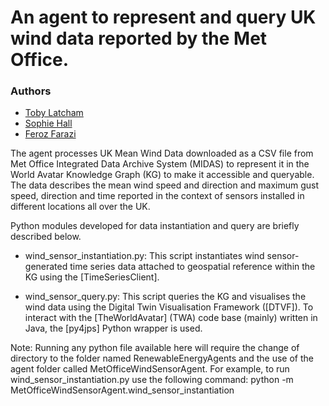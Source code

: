 # An agent to represent and query UK wind data reported by the Met Office.
### Authors
* [Toby Latcham](tjl47@cam.ac.uk)
* [Sophie Hall](sh2000@cam.ac.uk)
* [Feroz Farazi](msff2@cam.ac.uk)

The agent processes UK Mean Wind Data downloaded as a CSV file from Met Office Integrated Data Archive System (MIDAS) to represent it in the World Avatar Knowledge Graph (KG) to make it accessible and queryable. The data describes the mean wind speed and direction and maximum gust speed, direction and time reported in the context of sensors installed in different locations all over the UK.

Python modules developed for data instantiation and query are briefly described below.

* wind_sensor_instantiation.py: This script instantiates wind sensor-generated time series data attached to geospatial reference within the KG using the [TimeSeriesClient].

* wind_sensor_query.py: This script queries the KG and visualises the wind data using the Digital Twin Visualisation Framework ([DTVF]). To interact with the [TheWorldAvatar] (TWA) code base (mainly) written in Java, the [py4jps] Python wrapper is used.

Note: Running any python file available here will require the change of directory to the <root> folder named RenewableEnergyAgents and the use of the agent folder called MetOfficeWindSensorAgent. For example, to run wind_sensor_instantiation.py use the following command:
         python -m MetOfficeWindSensorAgent.wind_sensor_instantiation